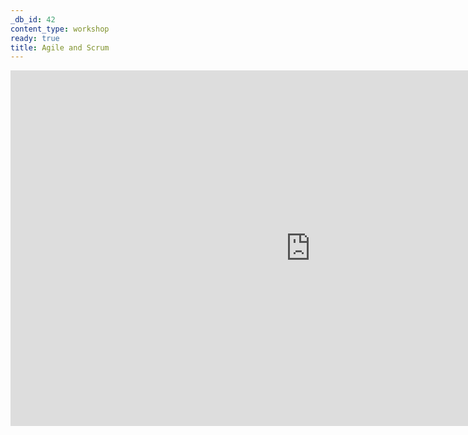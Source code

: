 ```yaml
---
_db_id: 42
content_type: workshop
ready: true
title: Agile and Scrum
---
```


<iframe src="https://docs.google.com/presentation/d/1Qr66MxmoiV-3-ZiSj5Ro_B8QneKOfC8UAp0DCfDOdoA/embed?start=false&loop=false&delayms=3000" frameborder="0" width="960" height="569" allowfullscreen="true" mozallowfullscreen="true" webkitallowfullscreen="true" style="display:block; margin: 0 auto;"></iframe>